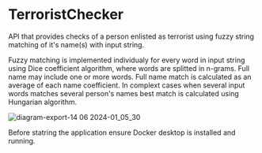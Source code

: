 # TerroristChecker

API that provides checks of a person enlisted as terrorist using fuzzy string matching of it's name(s) with input string.

Fuzzy matching is implemented individualy for every word in input string using Dice coefficient algorithm, where words are splitted in n-grams. Full name may include one or more words. Full name match is calculated as an average of each name coefficient. In complext cases when several input words matches several person's names best match is calculated using Hungarian algorithm.


![diagram-export-14 06 2024-01_05_30](https://github.com/TimurRybakov/TerroristChecker/assets/69992861/19c010a4-1e62-4327-a391-28605895a3ab)

Before statring the application ensure Docker desktop is installed and running.
